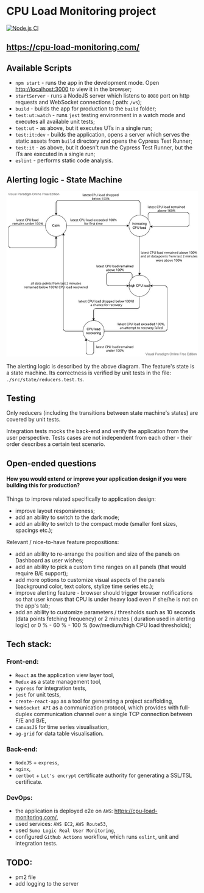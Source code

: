 # CPU Load Monitoring project

[![Node.js CI](https://github.com/njoy89/cpu-load-monitoring-app/actions/workflows/tests.yml/badge.svg)](https://github.com/njoy89/cpu-load-monitoring-app/actions/workflows/tests.yml)

## https://cpu-load-monitoring.com/

## Available Scripts

- `npm start` - runs the app in the development mode. Open [http://localhost:3000](http://localhost:3000) to view it in
  the browser;
- `startServer` - runs a NodeJS server which listens to `8080` port on http requests and WebSocket connections (
  path: `/ws`);
- `build` - builds the app for production to the `build` folder;
- `test:ut:watch` - runs `jest` testing environment in a watch mode and executes all available unit tests;
- `test:ut` - as above, but it executes UTs in a single run;
- `test:it:dev` - builds the application, opens a server which serves the static assets from `build` directory and opens
  the Cypress Test Runner;
- `test:it` - as above, but it doesn't run the Cypress Test Runner, but the ITs are executed in a single run;
- `eslint` - performs static code analysis.

## Alerting logic - State Machine

![State Machine](./public/diagram.jpg)

The alerting logic is described by the above diagram. The feature's state is a state machine. Its correctness is
verified by unit tests in the file: `./src/state/reducers.test.ts`.

## Testing

Only reducers (including the transitions between state machine's states) are covered by unit tests.

Integration tests mocks the back-end and verify the application from the user perspective. Tests cases are not
independent from each other - their order describes a certain test scenario.

## Open-ended questions

#### How you would extend or improve your application design if you were building this for production?

Things to improve related specifically to application design:

- improve layout responsiveness;
- add an ability to switch to the dark mode;
- add an ability to switch to the compact mode (smaller font sizes, spacings etc.);

Relevant / nice-to-have feature propositions:

- add an ability to re-arrange the position and size of the panels on Dashboard as user wishes;
- add an ability to pick a custom time ranges on all panels (that would require B/E support);
- add more options to customize visual aspects of the panels (background color, text colors, stylize time series etc.);
- improve alerting feature - browser should trigger browser notifications so that user knows that CPU is under heavy
  load even if she/he is not on the app's tab;
- add an ability to customize parameters / thresholds such as 10 seconds (data points fetching frequency) or 2 minutes (
  duration used in alerting logic) or 0 % - 60 % - 100 % (low/medium/high CPU load thresholds);

## Tech stack:

### Front-end:

- `React` as the application view layer tool,
- `Redux` as a state management tool,
- `cypress` for integration tests,
- `jest` for unit tests,
- `create-react-app` as a tool for generating a project scaffolding,
- `WebSocket API` as a communication protocol, which provides with full-duplex communication channel over a single TCP
  connection between F/E and B/E,
- `canvasJS` for time series visualisation,
- `ag-grid` for data table visualisation.

### Back-end:

- `NodeJS` + `express`,
- `nginx`,
- `certbot` + `Let's encrypt` certificate authority for generating a SSL/TSL certificate.

### DevOps:

- the application is deployed e2e on `AWS`: https://cpu-load-monitoring.com/,
- used services: `AWS EC2`, `AWS Route53`,
- used `Sumo Logic Real User Monitoring`,
- configured `Github Actions` workflow, which runs `eslint`, unit and integration tests.

## TODO:

- pm2 file
- add logging to the server
